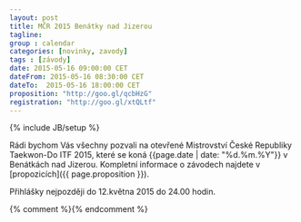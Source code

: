 ```yaml
---
layout: post
title: MČR 2015 Benátky nad Jizerou
tagline: 
group : calendar
categories: [novinky, zavody]
tags : [závody]
date: 2015-05-16 09:00:00 CET
dateFrom: 2015-05-16 08:30:00 CET
dateTo:  2015-05-16 18:00:00 CET
proposition: "http://goo.gl/qcbHzG"
registration: "http://goo.gl/xtQLtf"
---
```

{% include JB/setup %}

Rádi bychom Vás všechny pozvali na otevřené Mistrovství České Republiky Taekwon-Do ITF 2015, které se koná {{page.date | date: "%d.%m.%Y"}} v Benátkách nad Jizerou.
Kompletní informace o závodech najdete v [propozicích]({{ page.proposition }}).

Přihlášky nejpozději do 12.května 2015 do 24.00 hodin.

{% comment %}<!--
Dále je zde již finální [seznam přihlášených účastníků]({{ page.registration }}) za naši školu.
-->{% endcomment %}
